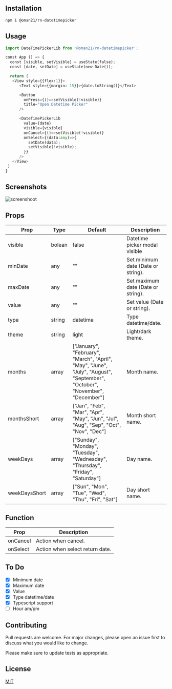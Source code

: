 
## Installation

```bash
npm i @oman21/rn-datetimepicker
```

## Usage

```python
import DateTimePickerLib from '@oman21/rn-datetimepicker';

const App () => {
  const [visible, setVisible] = useState(false);
  const [date, setDate] = useState(new Date());

  return (
   <View style={{flex:1}}>
      <Text style={{margin: 15}}>{date.toString()}</Text>

      <Button
        onPress={()=>setVisible(!visible)}
        title="Open Datetime Picker"
      />

      <DateTimePickerLib
        value={date}
        visible={visible}
        onCancel={()=>setVisible(!visible)}
        onSelect={(data:any)=>{
          setDate(data);
          setVisible(!visible);
        }}
      />
   </View>
 )
}
```

## Screenshots

![screenshoot](https://i.ibb.co/SNVKysZ/ezgif-2-59a9372cd8e9.gif)

## Props

| Prop            | Type    | Default                                                                                                                      | Description                                            |
|-----------------|---------|------------------------------------------------------------------------------------------------------------------------------|--------------------------------------------------------|
| visible         | bolean  | false                                                                                                                        | Datetime picker modal visible                          |
| minDate         | any     | ""                                                                                                                           | Set minimum date (Date or string).                     |
| maxDate         | any     | ""                                                                                                                           | Set maximum date (Date or string).                     |
| value           | any     | ""                                                                                                                           | Set value (Date or string).                            |
| type            | string  | datetime                                                                                                                     | Type datetime/date.                                    |
| theme           | string  | light                                                                                                                        | Light/dark theme.                                      |
| months          | array   | ["January", "February", "March", "April", "May", "June", "July", "August", "September", "October", "November", "December"]   | Month name.                                            |
| monthsShort     | array   | ["Jan", "Feb", "Mar", "Apr", "May", "Jun", "Jul", "Aug", "Sep", "Oct", "Nov", "Dec"]                                         | Month short name.                                      |
| weekDays        | array   | ["Sunday", "Monday", "Tuesday", "Wednesday", "Thursday", "Friday", "Saturday"]                                               | Day name.                                              |
| weekDaysShort   | array   | ["Sun", "Mon", "Tue", "Wed", "Thu", "Fri", "Sat"]                                                                            | Day short name.                                        |

## Function

| Prop                    | Description                                            |
|-------------------------|--------------------------------------------------------|
| onCancel                | Action when cancel.                                    |
| onSelect                | Action when select return date.                        |
                                                                               
## To Do
- [x] Minimum date
- [x] Maximum date
- [x] Value
- [x] Type datetime/date
- [x] Typescript support
- [ ] Hour am/pm

## Contributing
Pull requests are welcome. For major changes, please open an issue first to discuss what you would like to change.

Please make sure to update tests as appropriate.

## License
[MIT](https://choosealicense.com/licenses/mit/)